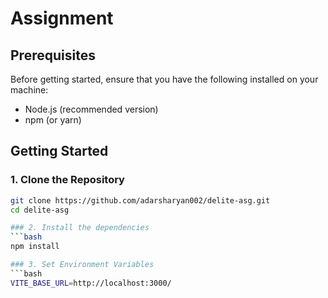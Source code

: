 # Assignment



## Prerequisites

Before getting started, ensure that you have the following installed on your machine:

- Node.js (recommended version)
- npm (or yarn)

## Getting Started

### 1. Clone the Repository

```bash
git clone https://github.com/adarsharyan002/delite-asg.git
cd delite-asg

### 2. Install the dependencies
```bash
npm install

### 3. Set Environment Variables
```bash
VITE_BASE_URL=http://localhost:3000/


